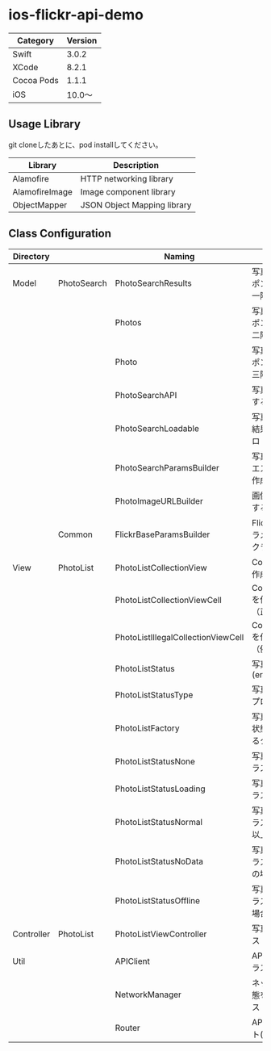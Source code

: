 # ios-flickr-api-demo

|Category | Version| 
|---|---|
| Swift | 3.0.2 |
| XCode | 8.2.1 |
| Cocoa Pods | 1.1.1 |
| iOS | 10.0〜 |

## Usage Library
git cloneしたあとに、pod installしてください。

| Library | Description |
|---|---|
| Alamofire | HTTP networking library |
| AlamofireImage | Image component library |
| ObjectMapper | JSON Object Mapping library |

## Class Configuration

| Directory |             | Naming                               | Description                                      |
|--------------|-------------|------------------------------------|-------------------------------------------------|
| Model        | PhotoSearch | PhotoSearchResults                 | 写真検索APIのレスポンスデータ（第一階層） |
|              |             | Photos                             | 写真検索APIのレスポンスデータ（第二階層） |
|              |             | Photo                              | 写真検索APIのレスポンスデータ（第三階層） |
|              |             | PhotoSearchAPI                     | 写真検索APIを送信するクラス |
|              |             | PhotoSearchLoadable                | 写真検索APIの検索結果を通知するプロトコル |
|              |             | PhotoSearchParamsBuilder           | 写真検索APIのリクエストパラメタを作成するクラス |
|              |             | PhotoImageURLBuilder               | 画像のURLを作成するクラス |
|              | Common      | FlickrBaseParamsBuilder            | Flickr APIの共通パラメタを作成するクラス |
| View         | PhotoList   | PhotoListCollectionView            | CollectionViewを作成するクラス |
|              |             | PhotoListCollectionViewCell        | CollectionViewCellを作成するクラス（正常系） |
|              |             | PhotoListIllegalCollectionViewCell | CollectionViewCellを作成するクラス（例外系） |
|              |             | PhotoListStatus                    | 写真一覧の状態(enum) |
|              |             | PhotoListStatusType                | 写真一覧表示用のプロトコル |
|              |             | PhotoListFactory                   | 写真一覧の表示を状態ごとに管理するクラス |
|              |             | PhotoListStatusNone                | 写真一覧表示用クラス(初期表示) |
|              |             | PhotoListStatusLoading             | 写真一覧表示用クラス(ロード中) |
|              |             | PhotoListStatusNormal              | 写真一覧表示用クラス(データが1件以上ある場合) |
|              |             | PhotoListStatusNoData              | 写真一覧表示用クラス(データが0件の場合) |
|              |             | PhotoListStatusOffline             | 写真一覧表示用クラス(オフラインの場合) |
| Controller   | PhotoList   | PhotoListViewController            | 写真一覧画面クラス |
| Util         |             | APIClient                          | APIクライアントクラス |
|              |             | NetworkManager                     | ネットワークの状態を管理するクラス |
|              |             | Router                             | API用のオブジェクト(enum) |

